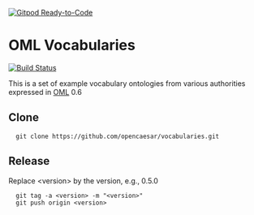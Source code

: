[![Gitpod Ready-to-Code](https://img.shields.io/badge/Gitpod-Ready--to--Code-blue?logo=gitpod)](https://gitpod.io/#https://github.com/opencaesar/vocabularies) 

# OML Vocabularies

[![Build Status](https://travis-ci.org/opencaesar/vocabularies.svg?branch=master)](https://travis-ci.org/opencaesar/vocabularies)

This is a set of example vocabulary ontologies from various authorities expressed in [OML](https://github.com/opencaesar/oml) 0.6

## Clone
```
  git clone https://github.com/opencaesar/vocabularies.git
```
## Release

Replace \<version\> by the version, e.g., 0.5.0
```
  git tag -a <version> -m "<version>"
  git push origin <version>
```
